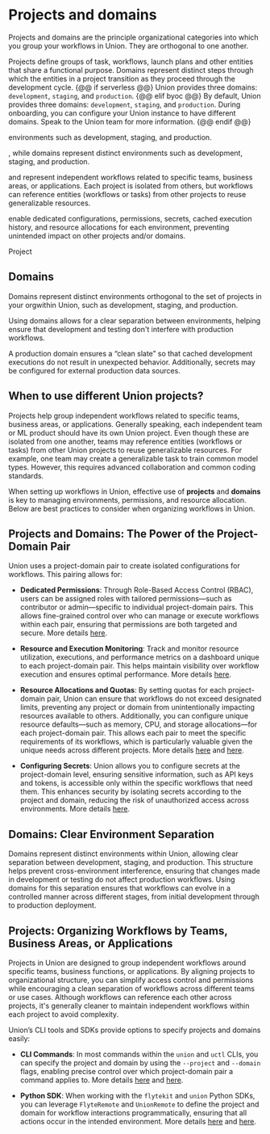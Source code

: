 # Projects and domains

Projects and domains are the principle organizational categories into which you group your workflows in Union. They are orthogonal to one another.

Projects define groups of task, workflows, launch plans and other entities that share a functional purpose.
Domains represent distinct steps through which the entities in a project transition as they proceed through the development cycle.
{@@ if serverless @@}
Union provides three domains: `development`, `staging`, and `production`.
{@@ elif byoc @@}
By default, Union provides three domains: `development`, `staging`, and `production`.
During onboarding, you can configure your Union instance to have different domains.
Speak to the Union team for more information.
{@@ endif @@}


environments such as development, staging, and production.


, while domains represent distinct environments such as development, staging, and production.



and represent independent workflows related to specific teams, business areas, or applications. Each project is isolated from others, but workflows can reference entities (workflows or tasks) from other projects to reuse generalizable resources.



enable dedicated configurations, permissions, secrets, cached execution history, and resource allocations for each environment, preventing unintended impact on other projects and/or domains.

Project

## Domains

Domains represent distinct environments orthogonal to the set of projects in your orgwithin Union, such as development, staging, and production.




Using domains allows for a clear separation between environments, helping ensure that development and testing don't interfere with production workflows.


A production domain ensures a “clean slate” so that cached development executions do not result in unexpected behavior.
Additionally, secrets may be configured for external production data sources.


## When to use different Union projects?

Projects help group independent workflows related to specific teams, business areas, or applications.
Generally speaking, each independent team or ML product should have its own Union project.
Even though these are isolated from one another, teams may reference entities (workflows or tasks) from other Union projects to reuse generalizable resources. For example, one team may create a generalizable task to train common model types. However, this requires advanced collaboration and common coding standards.

When setting up workflows in Union, effective use of **projects** and **domains** is key to managing environments, permissions, and resource allocation.
Below are best practices to consider when organizing workflows in Union.


## Projects and Domains: The Power of the Project-Domain Pair

Union uses a project-domain pair to create isolated configurations for workflows. This pairing allows for:

* **Dedicated Permissions**: Through Role-Based Access Control (RBAC), users can be assigned roles with tailored permissions—such as contributor or admin—specific to individual project-domain pairs. This allows fine-grained control over who can manage or execute workflows within each pair, ensuring that permissions are both targeted and secure. More details [here](https://docs.union.ai/byoc/user-guide/administration/user-management#custom-roles-and-policies).

* **Resource and Execution Monitoring**: Track and monitor resource utilization, executions, and performance metrics on a dashboard unique to each project-domain pair. This helps maintain visibility over workflow execution and ensures optimal performance. More details [here](https://docs.union.ai/byoc/user-guide/administration/usage#usage).

* **Resource Allocations and Quotas**: By setting quotas for each project-domain pair, Union can ensure that workflows do not exceed designated limits, preventing any project or domain from unintentionally impacting resources available to others. Additionally, you can configure unique resource defaults—such as memory, CPU, and storage allocations—for each project-domain pair. This allows each pair to meet the specific requirements of its workflows, which is particularly valuable given the unique needs across different projects. More details [here](https://docs.union.ai/byoc/user-guide/core-concepts/tasks/task-hardware-environment/customizing-task-resources#execution-defaults-and-resource-quotas) and [here](https://docs.union.ai/byoc/user-guide/administration/usage#resource-quotas).

* **Configuring Secrets**: Union allows you to configure secrets at the project-domain level, ensuring sensitive information, such as API keys and tokens, is accessible only within the specific workflows that need them. This enhances security by isolating secrets according to the project and domain, reducing the risk of unauthorized access across environments. More details [here](https://docs.union.ai/byoc/user-guide/development-cycle/managing-secrets#managing-secrets).

## Domains: Clear Environment Separation

Domains represent distinct environments within Union, allowing clear separation between development, staging, and production. This structure helps prevent cross-environment interference, ensuring that changes made in development or testing do not affect production workflows. Using domains for this separation ensures that workflows can evolve in a controlled manner across different stages, from initial development through to production deployment.

## Projects: Organizing Workflows by Teams, Business Areas, or Applications

Projects in Union are designed to group independent workflows around specific teams, business functions, or applications. By aligning projects to organizational structure, you can simplify access control and permissions while encouraging a clean separation of workflows across different teams or use cases. Although workflows can reference each other across projects, it's generally cleaner to maintain independent workflows within each project to avoid complexity.

Union’s CLI tools and SDKs provide options to specify projects and domains easily:

* **CLI Commands**: In most commands within the `union` and `uctl` CLIs, you can specify the project and domain by using the `--project` and `--domain` flags, enabling precise control over which project-domain pair a command applies to. More details [here](https://docs.union.ai/byoc/api-reference/union-cli) and [here](https://docs.union.ai/byoc/api-reference/uctl-cli/).

* **Python SDK**: When working with the `flytekit` and `union` Python SDKs, you can leverage `FlyteRemote` and `UnionRemote` to define the project and domain for workflow interactions programmatically, ensuring that all actions occur in the intended environment. More details [here](https://docs.union.ai/byoc/user-guide/development-cycle/union-remote#unionremote) and [here](https://docs.flyte.org/en/latest/api/flytekit/design/control_plane.html).


